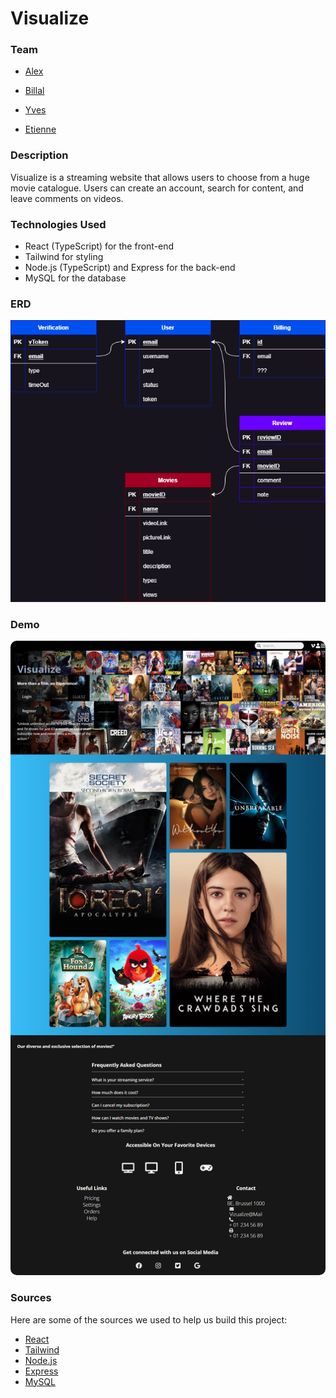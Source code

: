 # Visualize

### Team

- [Alex](https://github.com/atsoakalex)

- [Billal](https://github.com/Bilallamrani)

- [Yves](https://github.com/yvsmlk)

- [Etienne](https://github.com/liolle)

### Description

Visualize is a streaming website that allows users to choose from a huge movie catalogue. Users can create an account, search for content, and leave comments on videos. 

### Technologies Used
- React (TypeScript) for the front-end
- Tailwind for styling
- Node.js (TypeScript) and Express for the back-end
- MySQL for the database
### ERD
![](./BackEnd/img/db.png)

### Demo
<a href="https://liolle.github.io/GetFlix/"> 
<img src="./BackEnd/img/landingPage_v1.png" style="border-radius:10px"/>
</a>

### Sources 
Here are some of the sources we used to help us build this project:

- [React](https://fr.reactjs.org/)
- [Tailwind](https://tailwindcss.com/)
- [Node.js](https://nodejs.org/en/docs/)
- [Express](https://expressjs.com/)
- [MySQL](https://www.mysql.com/fr/)

